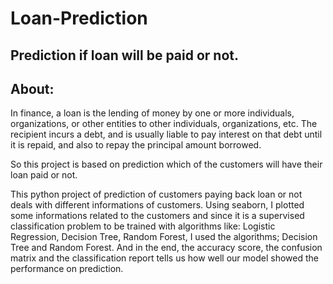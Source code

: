 # Loan-Prediction
Prediction if loan will be paid or not.
----------------------------------------
About:
-----
In finance, a loan is the lending of money by one or more individuals, organizations, or other entities to other individuals, organizations, etc. The recipient incurs a debt, and is usually liable to pay interest on that debt until it is repaid, and also to repay the principal amount borrowed.

So this project is based on prediction which of the customers will have their loan paid or not.

This python project of prediction of customers paying back loan or not deals with different informations of customers. Using seaborn, I plotted some informations related to the customers and since it is a supervised classification problem to be trained with algorithms like: Logistic Regression, Decision Tree, Random Forest, I used the algorithms; Decision Tree and Random Forest. And in the end, the accuracy score, the confusion matrix and the classification report tells us how well our model showed the performance on prediction.
